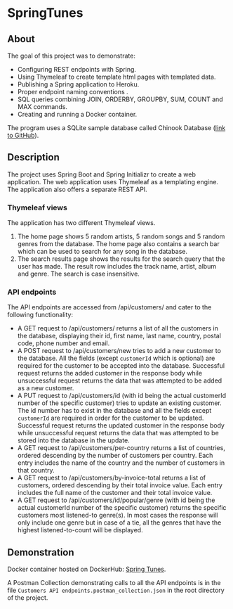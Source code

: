 # SpringTunes
## About
The goal of this project was to demonstrate:
- Configuring REST endpoints with Spring.
- Using Thymeleaf to create template html pages with templated data.
- Publishing a Spring application to Heroku.
- Proper endpoint naming conventions .
- SQL queries combining JOIN, ORDERBY, GROUPBY, SUM, COUNT and MAX commands.
- Creating and running a Docker container.

The program uses a SQLite sample database called Chinook Database ([link to GitHub](https://github.com/lerocha/chinook-database)).

## Description
The project uses Spring Boot and Spring Initializr to create a web application.
The web application uses Thymeleaf as a templating engine.
The application also offers a separate REST API.

### Thymeleaf views
The application has two different Thymeleaf views.
1. The home page shows 5 random artists, 5 random songs and 5 random genres from the database.
The home page also contains a search bar which can be used to search for any song in the database.
2. The search results page shows the results for the search query that the user has made.
The result row includes the track name, artist, album and genre. The search is case insensitive.
   
### API endpoints
The API endpoints are accessed from /api/customers/ and cater to the following functionality:
- A GET request to /api/customers/ returns a list of all the customers in the database,
displaying their id, first name, last name, country, postal code, phone number and email.
- A POST request to /api/customers/new tries to add a new customer to the database.
All the fields (except `customerId` which is optional) are required for the customer to be accepted into the database.
Successful request returns the added customer in the response body while unsuccessful request returns the data that was attempted to be added as a new customer.
- A PUT request to /api/customers/id (with id being the actual customerId number of the specific customer) tries to update an existing customer.
The id number has to exist in the database and all the fields except `customerId` are required in order for the customer to be updated.
Successful request returns the updated customer in the response body while unsuccessful request returns the data that was attempted to be stored into the database in the update.
- A GET request to /api/customers/per-country returns a list of countries, ordered descending by the number of customers per country.
Each entry includes the name of the country and the number of customers in that country.
- A GET request to /api/customers/by-invoice-total returns a list of customers, ordered descending by their total invoice value.
Each entry includes the full name of the customer and their total invoice value.
- A GET request to /api/customers/id/popular/genre (with id being the actual customerId number of the specific customer) returns the specific customers most listened-to genre(s).
In most cases the response will only include one genre but in case of a tie, all the genres that have the highest listened-to-count will be displayed.

## Demonstration
Docker container hosted on DockerHub: [Spring Tunes](https://hub.docker.com/repository/docker/mikkoluukko/springtunes).

A Postman Collection demonstrating calls to all the API endpoints is in the file `Customers API endpoints.postman_collection.json` in the root directory of the project.




